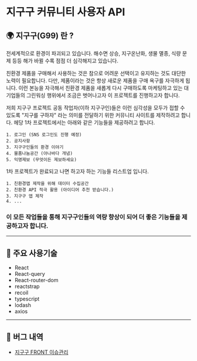 지구구 커뮤니티 사용자 API
============================

## 🌍 지구구(G99) 란 ?
전세계적으로 환경이 파괴되고 있습니다. 해수면 상승, 지구온난화, 생물 멸종, 식량 문제 등등 해가 바뀔 수록
점점 더 심각해지고 있습니다.
  
친환경 제품을 구매해서 사용하는 것은 참으로 어려운 선택이고 유지하는 것도 대단한 노력이 필요합니다. 
다만, 제품이라는 것은 항상 새로운 제품을 구매 욕구를 자극하게 됩니다. 이런 본능을 자극해서 친환경 제품을
새롭게 다시 구매하도록 마케팅하고 있는 대기업들의 그린워싱 행위에서 조금은 벗어나고자 이 프로젝트를
진행하고자 합니다.  
  
저희 지구구 프로젝트 공동 작업자(이하 지구구인)들은 이런 심각성을 모두가 접할 수 있도록 "지구를 구하자"
라는 의미를 전달하기 위한 커뮤니티 사이트를 제작하려고 합니다. 헤당 1차 프로젝트에서는 아래와 같은 기능들을
제공하려고 합니다.
```
1. 로그인 (SNS 로그인도 진행 예정)
2. 공지사항
3. 지구구인들의 환경 이야기
4. 물품나눔공간 (아나바다 개념)
5. 익명제보 (무엇이든 제보하세요)
```

1차 프로젝트가 완료되고 나면 하고자 하는 기능들 리스트업 입니다.
```
1. 친환경맵 제작을 위해 데이터 수집공간
2. 친환경 API 적극 활용 (아이디어 추천 받습니다.)
3. 지구구 앱 제작
4. ...
```

### 이 모든 작업들을 통해 지구구인들의 역량 향상이 되어 더 좋은 기능들을 제공하고자 합니다.

---
## 📢 주요 사용기술 
- React
- React-query
- React-router-dom
- reactstrap
- recoil
- typescript
- lodash
- axios



---
## 🐞 버그 내역
- [지구구 FRONT 이슈관리](https://github.com/g99-project/g99-front/issues)

## 



